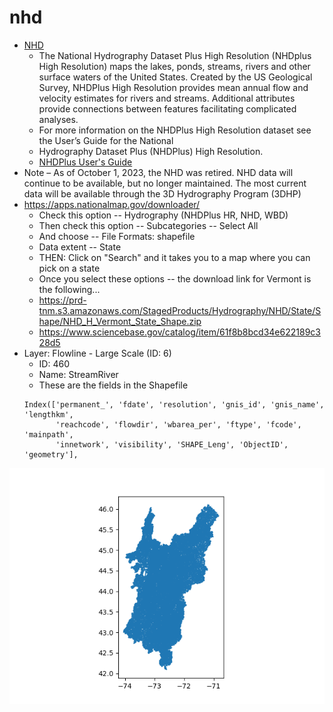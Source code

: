# nhd

* [NHD](https://www.usgs.gov/national-hydrography/nhdplus-high-resolution) 
  * The National Hydrography Dataset Plus High Resolution (NHDplus High Resolution) 
  maps the lakes, ponds, streams, rivers and other surface waters of the United States. 
  Created by the US Geological Survey, NHDPlus High Resolution provides mean annual flow and 
  velocity estimates for rivers and streams. 
  Additional attributes provide connections between features facilitating complicated analyses.
  * For more information on the NHDPlus High Resolution dataset see the User’s Guide for the National 
  * Hydrography Dataset Plus (NHDPlus) High Resolution.
  * [NHDPlus User's Guide](https://pubs.er.usgs.gov/publication/ofr20191096)
* Note – As of October 1, 2023, the NHD was retired. 
  NHD data will continue to be available, but no longer maintained. 
  The most current data will be available through the 3D Hydrography Program (3DHP)
* https://apps.nationalmap.gov/downloader/
  * Check this option -- Hydrography (NHDPlus HR, NHD, WBD)
  * Then check this option -- Subcategories -- Select All
  * And choose -- File Formats: shapefile
  * Data extent -- State
  * THEN: Click on "Search" and it takes you to a map where you can pick on a state
  * Once you select these options -- the download link for Vermont is the following...
  * https://prd-tnm.s3.amazonaws.com/StagedProducts/Hydrography/NHD/State/Shape/NHD_H_Vermont_State_Shape.zip
  * https://www.sciencebase.gov/catalog/item/61f8b8bcd34e622189c328d5
* Layer: Flowline - Large Scale (ID: 6)
  * ID: 460
  * Name: StreamRiver
  * These are the fields in the Shapefile
  ```
  Index(['permanent_', 'fdate', 'resolution', 'gnis_id', 'gnis_name', 'lengthkm',
         'reachcode', 'flowdir', 'wbarea_per', 'ftype', 'fcode', 'mainpath',
         'innetwork', 'visibility', 'SHAPE_Leng', 'ObjectID', 'geometry'],
  ```

![](nhd.png)
